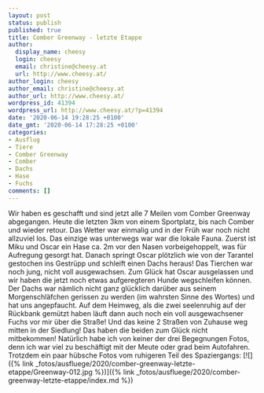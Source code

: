 ```yaml
---
layout: post
status: publish
published: true
title: Comber Greenway - letzte Etappe
author:
  display_name: cheesy
  login: cheesy
  email: christine@cheesy.at
  url: http://www.cheesy.at/
author_login: cheesy
author_email: christine@cheesy.at
author_url: http://www.cheesy.at/
wordpress_id: 41394
wordpress_url: http://www.cheesy.at/?p=41394
date: '2020-06-14 19:28:25 +0100'
date_gmt: '2020-06-14 17:28:25 +0100'
categories:
- Ausflug
- Tiere
- Comber Greenway
- Comber
- Dachs
- Hase
- Fuchs
comments: []
---
```

Wir haben es geschafft und sind jetzt alle 7 Meilen vom Comber Greenway abgegangen. Heute die letzten 3km von einem Sportplatz, bis nach Comber und wieder retour. Das Wetter war einmalig und in der Früh war noch nicht allzuviel los.
Das einzige was unterwegs war war die lokale Fauna. Zuerst ist Miku und Oscar ein Hase ca. 2m vor den Nasen vorbeigehoppelt, was für Aufregung gesorgt hat. Danach springt Oscar plötzlich wie von der Tarantel gestochen ins Gestrüpp und schleift einen Dachs heraus! Das Tierchen war noch jung, nicht voll ausgewachsen. Zum Glück hat Oscar ausgelassen und wir haben die jetzt noch etwas aufgeregteren Hunde wegschleifen können. Der Dachs war nämlich nicht ganz glücklich darüber aus seinem Morgenschläfchen gerissen zu werden (im wahrsten Sinne des Wortes) und hat uns angepfaucht.
Auf dem Heimweg, als die zwei seelenruhig auf der Rückbank gemützt haben läuft dann auch noch ein voll ausgewachsener Fuchs vor mir über die Straße! Und das keine 2 Straßen von Zuhause weg mitten in der Siedlung! Das haben die beiden zum Glück nicht mitbekommen!
Natürlich habe ich von keiner der drei Begegnungen Fotos, denn ich war viel zu beschäftigt mit der Meute oder grad beim Autofahren. Trotzdem ein paar hübsche Fotos vom ruhigeren Teil des Spaziergangs:
[![]({% link _fotos/ausfluege/2020/comber-greenway-letzte-etappe/Greenway-012.jpg %})]({% link _fotos/ausfluege/2020/comber-greenway-letzte-etappe/index.md %})
